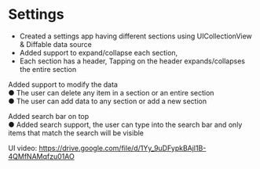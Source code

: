 # Settings

* Created a settings app having different sections using UICollectionView & Diffable data source
* Added support to expand/collapse each section, 
* Each section has a header, Tapping on the header expands/collapses the entire section

Added support to modify the data      
● The user can delete any item in a section or an entire section     
● The user can add data to any section or add a new section     

Added search bar on top     
● Added search support, the user can type into the search bar and only items that match the search will be visible    

UI video: https://drive.google.com/file/d/1Yy_9uDFypkBAjl1B-4QMfNAMqfzu01AO
